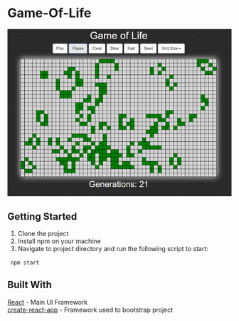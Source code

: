 # Game-Of-Life

![Game-Of-Life Board](assets/screenshots/board.png)

## Getting Started

1. Clone the project
2. Install npm on your machine
3. Navigate to project directory and run the following script to start:
```bash
 npm start
 ```

## Built With

[React](https://reactjs.org/) - Main UI Framework  
[create-react-app](https://create-react-app.dev/) - Framework used to bootstrap project
